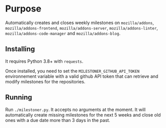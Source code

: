 # Purpose

Automatically creates and closes weekly milestones on `mozilla/addons`, `mozilla/addons-frontend`, `mozilla/addons-server`, `mozilla/addons-linter`, `mozilla/addons-code-manager` and `mozilla/addons-blog`.

## Installing

It requires Python 3.8+ with `requests`.

Once installed, you need to set the `MILESTONER_GITHUB_API_TOKEN` environnement variable with a valid github API token that can retrieve and modify milestones for the repositories.

## Running

Run `./milestoner.py`. It accepts no arguments at the moment. It will automatically create missing milestones for the next 5 weeks and close old ones with a due date more than 3 days in the past.
